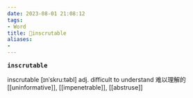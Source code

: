 ```yaml
---
date: 2023-08-01 21:08:12
tags: 
- Word
title: 📖inscrutable
aliases: 
- 
---
```


<pre><strong>inscrutable</strong></pre>

inscrutable
[ɪnˈskru:təbl]
adj. difficult to understand 难以理解的
[[uninformative]], [[impenetrable]], [[abstruse]]
